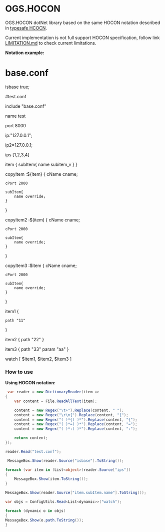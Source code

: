 
OGS.HOCON
=========
OGS.HOCON dotNet library based on the same HOCON notation described in [typesafe HCOCN](https://github.com/typesafehub/config/blob/master/HOCON.md).

Current implementation is not full support HOCON specification, follow link [LIMITATION.md](LIMITATION.md) to check current limitations.

**Notation example:**

# base.conf
isbase true;


#test.conf 

include "base.conf"

name    test

port    8000

ip:"127.0.0.1";

ip2=127.0.0.1;

ips [1,2,3,4]

item
{
    subItem{
        name subitem_v
    }
}

copyItem :${item} {
    cName cname;

    cPort 2000

    subItem{
        name override;
    }
}


copyItem2 :$(item) {
    cName cname;

    cPort 2000

    subItem{
        name override;
    }
}


copyItem3 :$item {
    cName cname;

    cPort 2000

    subItem{
        name override;
    }
}

item1
{

	path "11"
}

item2
{
	path "22"
}

item3
{
	path "33"
	param "aa"
}

watch [	$item1, $item2, $item3 ]

### How to use
**Using HOCON notation:**    
```csharp
 var reader = new DictionaryReader(item =>
{
    var content = File.ReadAllText(item);

    content = new Regex("\t+").Replace(content, " ");
    content = new Regex("\r\n{").Replace(content, "{");
    content = new Regex("( )*{( )*").Replace(content, "{");
    content = new Regex("( )*=( )*").Replace(content, "=");
    content = new Regex("( )*:( )*").Replace(content, ":");

    return content;
});

reader.Read("test.conf");

 MessageBox.Show(reader.Source["isbase"].ToString());

foreach (var item in (List<object>)reader.Source["ips"])
{
    MessageBox.Show(item.ToString());
}

MessageBox.Show(reader.Source["item.subItem.name"].ToString());

var objs = ConfigUtils.Read<List<dynamic>>("watch");

foreach (dynamic o in objs)
{
MessageBox.Show(o.path.ToString());
}
```


​    
